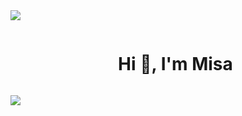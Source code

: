 <img src="https://user-images.githubusercontent.com/87043648/266134416-cd4a3698-336b-4aa6-8e5b-f6d84a2eead2.gif">
<div id="user-content-toc">
  <ul align="center">
    <summary><h1 style="display: inline-block">Hi 👋, I'm Misa</h1></summary>
  </ul>
</div>
<img src="https://user-images.githubusercontent.com/87043648/266140705-7216f9ca-6e4c-44de-ac9b-b7f7a08f431c.gif">


